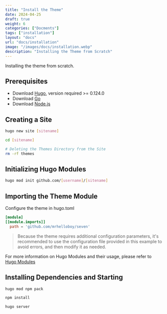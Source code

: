 ```yaml
---
title: "Install the Theme"
date: 2024-04-25
draft: true
weight: 6
categories: ["Docments"]
tags: ["installation"]
layout: "docs"
url: "docs/installation"
image: "/images/docs/installation.webp"
description: "Installing the Theme from Scratch"
---
```


Installing the theme from scratch.

## Prerequisites

- Download [Hugo](https://gohugo.io/installation/), version required >= 0.124.0
- Download [Go](https://go.dev/dl/)
- Download [Node.js](https://nodejs.org/en)

## Creating a Site

```sh
hugo new site [sitename]

cd [sitename]

# Deleting the Themes Directory from the Site
rm -rf themes
```

## Initializing Hugo Modules

```sh
hugo mod init github.com/[username]/[sitename]
```

## Importing the Theme Module

Configure the theme in hugo.toml

```toml
[module]
[[module.imports]]
  path = 'github.com/mrhelloboy/seven'
```

> Because the theme requires additional configuration parameters, it's recommended to use the configuration file provided in this example to avoid errors, and then modify it as needed.

For more information on Hugo Modules and their usage, please refer to [Hugo Modules](https://gohugo.io/hugo-modules/)

## Installing Dependencies and Starting

```sh
hugo mod npm pack

npm install

hugo server
```
